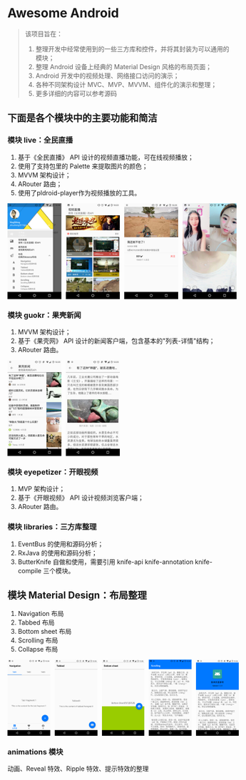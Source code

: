 # Awesome Android

> 该项目旨在：
> 
> 1. 整理开发中经常使用到的一些三方库和控件，并将其封装为可以通用的模块；
> 2. 整理 Android 设备上经典的 Material Design 风格的布局页面；
> 3. Android 开发中的视频处理、网络接口访问的演示；
> 4. 各种不同架构设计 MVC、MVP、MVVM、组件化的演示和整理；
> 5. 更多详细的内容可以参考源码

## 下面是各个模块中的主要功能和简洁

### 模块 live：全民直播

1. 基于《全民直播》 API 设计的视频直播功能，可在线视频播放；
2. 使用了支持包里的 Palette 来提取图片的颜色；
3. MVVM 架构设计；
4. ARouter 路由；
5. 使用了pldroid-player作为视频播放的工具。

<div style="display:flex;" >
<img  src="images/1_0.png" width="24%" >
<img style="margin-left:10px;" src="images/1_1.png" width="24%" >
<img style="margin-left:10px;" src="images/1_2.png" width="24%" >
<img style="margin-left:10px;" src="images/1_3.png" width="24%" >
</div>

### 模块 guokr：果壳新闻

1. MVVM 架构设计；
2. 基于《果壳网》 API 设计的新闻客户端，包含基本的"列表-详情"结构；
3. ARouter 路由。

<div style="display:flex;" >
<img  src="images/2_1.png" width="24%" >
<img style="margin-left:10px;" src="images/2_2.png" width="24%" >
</div>

### 模块 eyepetizer：开眼视频

1. MVP 架构设计；
2. 基于《开眼视频》 API 设计视频浏览客户端；
3. ARouter 路由。

### 模块 libraries：三方库整理

1. EventBus 的使用和源码分析；
2. RxJava 的使用和源码分析；
3. ButterKnife 自做和使用，需要引用 knife-api knife-annotation knife-compile 三个模块。

## 模块 Material Design：布局整理

1. Navigation 布局
2. Tabbed 布局
3. Bottom sheet 布局
4. Scrolling 布局
5. Collapse 布局

<div style="display:flex;" >
<img src="images/3_1.png" width="19%" >
<img style="margin-left:10px;" src="images/3_2.png" width="19%" >
<img style="margin-left:10px;" src="images/3_3.png" width="19%" >
<img style="margin-left:10px;" src="images/3_4.png" width="19%" >
<img style="margin-left:10px;" src="images/3_5.png" width="19%" >
</div>

### animations 模块

动画、Reveal 特效、Ripple 特效、提示特效的整理


